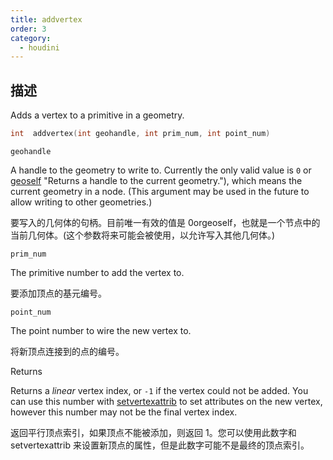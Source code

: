 ```yaml
---
title: addvertex
order: 3
category:
  - houdini
---
```

    
## 描述

Adds a vertex to a primitive in a geometry.

```c
int  addvertex(int geohandle, int prim_num, int point_num)
```

`geohandle`

A handle to the geometry to write to. Currently the only valid value is `0` or
[geoself](geoself.html) "Returns a handle to the current geometry."), which
means the current geometry in a node. (This argument may be used in the future
to allow writing to other geometries.)

要写入的几何体的句柄。目前唯一有效的值是 0orgeoself，也就是一个节点中的当前几何体。(这个参数将来可能会被使用，以允许写入其他几何体。)

`prim_num`

The primitive number to add the vertex to.

要添加顶点的基元编号。

`point_num`

The point number to wire the new vertex to.

将新顶点连接到的点的编号。

Returns

Returns a _linear_ vertex index, or `-1` if the vertex could not be added. You
can use this number with [setvertexattrib](setvertexattrib.html "Sets a vertex
attribute in a geometry.") to set attributes on the new vertex, however this
number may not be the final vertex index.

返回平行顶点索引，如果顶点不能被添加，则返回 1。您可以使用此数字和 setvertexattrib 来设置新顶点的属性，但是此数字可能不是最终的顶点索引。
